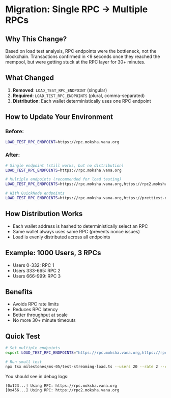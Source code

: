 # Migration: Single RPC → Multiple RPCs

## Why This Change?

Based on load test analysis, RPC endpoints were the bottleneck, not the blockchain. Transactions confirmed in <9 seconds once they reached the mempool, but were getting stuck at the RPC layer for 30+ minutes.

## What Changed

1. **Removed**: `LOAD_TEST_RPC_ENDPOINT` (singular)
2. **Required**: `LOAD_TEST_RPC_ENDPOINTS` (plural, comma-separated)
3. **Distribution**: Each wallet deterministically uses one RPC endpoint

## How to Update Your Environment

### Before:
```bash
LOAD_TEST_RPC_ENDPOINT=https://rpc.moksha.vana.org
```

### After:
```bash
# Single endpoint (still works, but no distribution)
LOAD_TEST_RPC_ENDPOINTS=https://rpc.moksha.vana.org

# Multiple endpoints (recommended for load testing)
LOAD_TEST_RPC_ENDPOINTS=https://rpc.moksha.vana.org,https://rpc2.moksha.vana.org,https://rpc3.moksha.vana.org

# With QuickNode endpoints
LOAD_TEST_RPC_ENDPOINTS=https://rpc.moksha.vana.org,https://prettiest-damp-forest.vana-moksha.quiknode.pro/YOUR_KEY
```

## How Distribution Works

- Each wallet address is hashed to deterministically select an RPC
- Same wallet always uses same RPC (prevents nonce issues)
- Load is evenly distributed across all endpoints

## Example: 1000 Users, 3 RPCs

- Users 0-332: RPC 1
- Users 333-665: RPC 2  
- Users 666-999: RPC 3

## Benefits

- Avoids RPC rate limits
- Reduces RPC latency
- Better throughput at scale
- No more 30+ minute timeouts

## Quick Test

```bash
# Set multiple endpoints
export LOAD_TEST_RPC_ENDPOINTS="https://rpc.moksha.vana.org,https://rpc2.moksha.vana.org"

# Run small test
npx tsx milestones/ms-05/test-streaming-load.ts --users 20 --rate 2 --concurrency 10
```

You should see in debug logs:
```
[0x123...] Using RPC: https://rpc.moksha.vana.org
[0x456...] Using RPC: https://rpc2.moksha.vana.org
```
